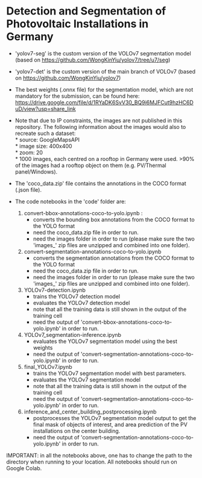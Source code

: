 # Detection and Segmentation of Photovoltaic Installations in Germany

- 'yolov7-seg' is the custom version of the VOLOv7 segmentation model (based on https://github.com/WongKinYiu/yolov7/tree/u7/seg)
- 'yolov7-det' is the custom version of the main branch of VOLOv7 (based on https://github.com/WongKinYiu/yolov7)

- The best weights (.onnx file) for the segmentation model, which are not mandatory for the submission, can be found here: https://drive.google.com/file/d/1RYaDK6SvV30_BQ9i6MJFCut9hzHC6DuD/view?usp=share_link

- Note that due to IP constraints, the images are not published in this repository. The following information about the images would also to recreate such a dataset:<br>
      * source: GoogleMapsAPI<br>
      * image size: 400x400<br>
      * zoom: 20<br>
      * 1000 images, each centred on a rooftop in Germany were used. >90\% of the images had a rooftop object on them (e.g. PV/Thermal panel/Windows). <br>

- The 'coco_data.zip' file contains the annotations in the COCO format (.json file).

- The code notebooks in the 'code' folder are:
    1. convert-bbox-annotations-coco-to-yolo.ipynb :
        - converts the bounding box annotations from the COCO format to the YOLO format
        - need the coco_data.zip file in order to run.
        - need the images folder in order to run (please make sure the two 'images_' zip files are unzipped and combined into one folder).
    2. convert-segmentation-annotations-coco-to-yolo.ipynb
        - converts the segmentation annotations from the COCO format to the YOLO format
        - need the coco_data.zip file in order to run.
        - need the images folder in order to run (please make sure the two 'images_' zip files are unzipped and combined into one folder).
    3. YOLOv7-detection.ipynb
        - trains the YOLOv7 detection model
        - evaluates the YOLOv7 detection model
        - note that all the training data is still shown in the output of the training cell
        - need the output of 'convert-bbox-annotations-coco-to-yolo.ipynb' in order to run.
    4. YOLOv7_segmentation-inference.ipynb
        - evaluates the YOLOv7 segmentation model using the best weights
        - need the output of 'convert-segmentation-annotations-coco-to-yolo.ipynb' in order to run.
    5. final_YOLOv7.ipynb
        - trains the YOLOv7 segmentation model with best parameters.
        - evaluates the YOLOv7 segmentation model
        - note that all the training data is still shown in the output of the training cell
        - need the output of 'convert-segmentation-annotations-coco-to-yolo.ipynb' in order to run.
    6. inference_and_center_building_postprocessing.ipynb
        - postprocesses the YOLOv7 segmentation model output to get the final mask of objects of interest, and area prediction of the PV installations on the center building.
        - need the output of 'convert-segmentation-annotations-coco-to-yolo.ipynb' in order to run.

IMPORTANT: in all the notebooks above, one has to change the path to the directory when running to your location. All notebooks should run on Google Colab. 
